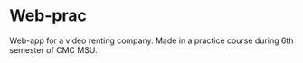 # Web-prac
Web-app for a video renting company. Made in a practice course during 6th semester of CMC MSU.

